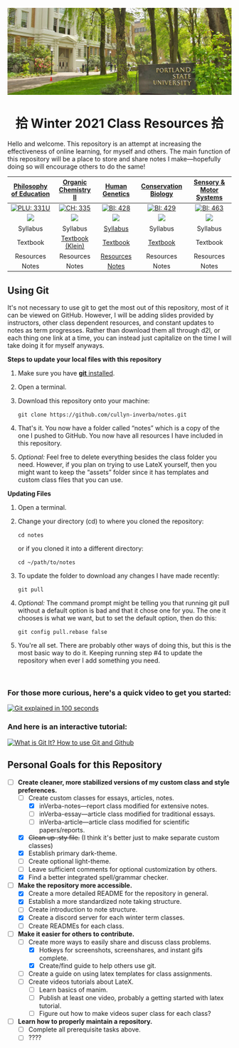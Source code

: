 ![Portland State University](assets/images/psu.jpg)

<center> <h1>拾 Winter 2021 Class Resources 拾 </h1></center>
 
Hello and welcome. This repository is an attempt at increasing the effectiveness of online learning, for myself and others. The main function of this repository will be a place to store and share notes I make&mdash;hopefully doing so will encourage others to do the same!

<center> 

|[Philosophy of Education](/phl-331 "Go to class page")| [Organic Chemistry II](/ch-335 "Go to class page") | [Human Genetics](/bi-428 "Go to class page") | [Conservation Biology](/bi-429 "Go to class page") | [Sensory & Motor Systems](/bi-463 "Go to class page") |
|:---:|:---:|:---:|:---:|:---:|
|[![PLU: 331U](assets/images/phl-331U.ico)](https://discord.gg/FwJzW8WGAS "Join PHL: 331U Discord Server 🥳")|[![CH: 335](assets/images/ch-335.ico)](https://discord.gg/MDR7ze9p2m "Join CH: 335 Discord Server 🥳")|[![BI: 428](assets/images/bi-428.ico)](https://discord.gg/JHGNjnSdbB "Join BI: 428 Discord Server 🥳")|[![BI: 429](assets/images/bi-429.ico)](https://discord.gg/r7jkUHNC6b "Join BI: 429 Discord Server 🥳")|[![BI: 463](assets/images/bi-463.ico)](https://discord.gg/PSTgxwwJ2N "Join BI: 463 Discord Server 🥳")|
|<a href="https://discord.gg/FwJzW8WGAS"><img src="https://img.shields.io/discord/790800309924528170?logo=discord"></a> |<a href="https://discord.gg/MDR7ze9p2m"><img src="https://img.shields.io/discord/760937229798604850?logo=discord"></a> |<a href="https://discord.gg/JHGNjnSdbB"><img src="https://img.shields.io/discord/790762936234147860?logo=discord"></a>|<a href="https://discord.gg/r7jkUHNC6b"><img src="https://img.shields.io/discord/790737836571492462?logo=discord"></a>|<a href="https://discord.gg/PSTgxwwJ2N"><img src="https://img.shields.io/discord/790760762418659349?logo=discord"></a>|
|Syllabus|Syllabus|[Syllabus](bi-428/Human-Genetics-W21.pdf) |Syllabus|Syllabus|
|Textbook|[Textbook (Klein)](https://1lib.us/book/2929062/c615a5)|[Textbook](https://1lib.us/book/2655250/afad73)|[Textbook](https://1lib.us/book/9325117/c16dec)|Textbook|
|Resources|Resources|[Resources](/bi-428)|Resources|Resources|
|Notes|Notes|[Notes](/bi-428/bi-428.pdf)|Notes|Notes|

</center>

## Using Git

It's not necessary to use git to get the most out of this repository, most of it can be viewed on GitHub. However, I will be adding slides provided by instructors, other class dependent resources, and constant updates to notes as term progresses. Rather than download them all through d2l, or each thing one link at a time, you can instead just capitalize on the time I will take doing it for myself anyways. 

**Steps to update your local files with this repository**

1. Make sure you have [**git** installed](https://git-scm.com/book/en/v2/Getting-Started-Installing-Git).  
2. Open a terminal.  
3. Download this repository onto your machine:

    ```
    git clone https://github.com/cullyn-inverba/notes.git
    ```
4. That's it. You now have a folder called &ldquo;notes&rdquo; which is a copy of the one I pushed to GitHub. You now have all resources I have included in this repository. 

5. *Optional:* Feel free to delete everything besides the class folder you need. However, if you plan on trying to use LateX yourself, then you might want to keep the &ldquo;assets&rdquo; folder since it has templates and custom class files that you can use.

**Updating Files**

1. Open a terminal.
2. Change your directory (cd) to where you cloned the repository:

    ```
    cd notes
    ```
    or if you cloned it into a different directory:

    ```
    cd ~/path/to/notes
    ```

4. To update the folder to download any changes I have made recently: 
    ```
    git pull
    ```
5. *Optional:* The command prompt might be telling you that running git pull without a default option is bad and that it chose one for you. The one it chooses is what we want, but to set the default option, then do this:
    ```
    git config pull.rebase false
    ```
6. You're all set. There are probably other ways of doing this, but this is the most basic way to do it. Keeping running step #4 to update the repository when ever I add something you need. 


<br>

### For those more curious, here's a quick video to get you started: 

[![Git explained in 100 seconds](http://img.youtube.com/vi/hwP7WQkmECE/0.jpg)](http://www.youtube.com/watch?v=hwP7WQkmECE "Git Explained in 100 Seconds")

### And here is an interactive tutorial:

[![What is Git It? How to use Git and Github](http://img.youtube.com/vi/HkdAHXoRtos/0.jpg)](http://www.youtube.com/watch?v=HkdAHXoRtos "What is Git It? How to use Git and Github")

## Personal Goals for this Repository

- [ ] **Create cleaner, more stabilized versions of my custom class and style preferences.**
    - [ ] Create custom classes for essays, articles, notes.
        - [x] inVerba-notes&mdash;report class modified for extensive notes.
        - [ ] inVerba-essay&mdash;article class modified for traditional essays.
        - [ ] inVerba-article&mdash;article class modified for scientific papers/reports.
    - [x] ~~Clean up .sty file.~~ (I think it's better just to make separate custom classes)
    - [x] Establish primary dark-theme.
    - [ ] Create optional light-theme.
    - [ ] Leave sufficient comments for optional customization by others.
    - [x] Find a better integrated spell/grammar checker.
- [ ] **Make the repository more accessible.**
    - [x] Create a more detailed README for the repository in general.
    - [x] Establish a more standardized note taking structure.
    - [ ] Create introduction to note structure.
    - [x] Create a discord server for each winter term classes.
    - [ ] Create READMEs for each class.
- [ ] **Make it easier for others to contribute.**
    - [ ] Create more ways to easily share and discuss class problems.
        - [x] Hotkeys for screenshots, screenshares, and instant gifs complete.
        - [x] Create/find guide to help others use git.
    - [ ] Create a guide on using latex templates for class assignments.
    - [ ] Create videos tutorials about LateX.
        - [ ] Learn basics of manim.
        - [ ] Publish at least one video, probably a getting started with latex tutorial.
        - [ ] Figure out how to make videos super class for each class?
- [ ] **Learn how to properly maintain a repository.**
    - [ ] Complete all prerequisite tasks above.
    - [ ] ????